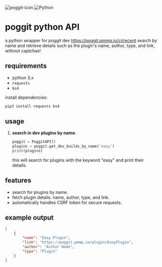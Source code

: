 ![poggit-icon](https://github.com/user-attachments/assets/50006405-7390-4737-94bc-2e6efaaaa780)
![Python](https://github.com/user-attachments/assets/3948c9ed-d788-4616-a3a0-6d75612a9c16)

# poggit python API
a python wrapper for poggit dev https://poggit.pmmp.io/ci/recent search by name and retrieve details such as the plugin's name, author, type, and link, without captchas!

## requirements
- python 3.x
- `requests` 
- `bs4` 

install dependencies:

```bash
pip3 install requests bs4
```

## usage

1. **search in dev plugins by name**:

   ```python
   poggit = PoggitAPI()
   plugins = poggit.get_dev_builds_by_name('easy')
   print(plugins)
   ```

   this will search for plugins with the keyword "easy" and print their details.

## features
- search for plugins by name.
- fetch plugin details: name, author, type, and link.
- automatically handles CSRF token for secure requests.

## example output

```json
[
    {
        "name": "Easy Plugin",
        "link": "https://poggit.pmmp.io/plugin/EasyPlugin",
        "author": "Author Name",
        "type": "Plugin"
    }
]
```
